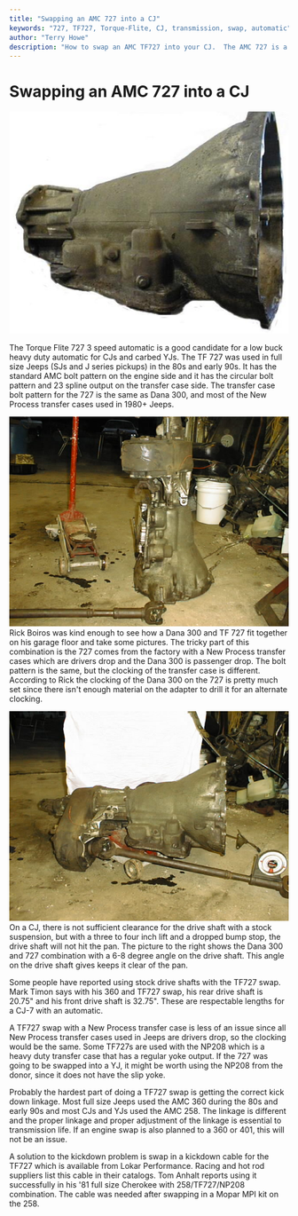 ```yaml
---
title: "Swapping an AMC 727 into a CJ"
keywords: "727, TF727, Torque-Flite, CJ, transmission, swap, automatic"
author: "Terry Howe"
description: "How to swap an AMC TF727 into your CJ.  The AMC 727 is a good, low buck, heavy duty, 3 speed automatic."
---
```

# Swapping an AMC 727 into a CJ

![TF727 automatic](../../img/transmission/factory/727ca000.jpg)

The Torque Flite 727 3 speed automatic is a good candidate for a low buck heavy duty automatic for CJs and carbed YJs. The TF 727 was used in full size Jeeps (SJs and J series pickups) in the 80s and early 90s. It has the standard AMC bolt pattern on the engine side and it has the circular bolt pattern and 23 spline output on the transfer case side. The transfer case bolt pattern for the 727 is the same as Dana 300, and most of the New Process transfer cases used in 1980+ Jeeps.

![TF727 with Dana 300](../../img/transmission/upgrades/727/72730001.jpg) Rick Boiros was kind enough to see how a Dana 300 and TF 727 fit together on his garage floor and take some pictures. The tricky part of this combination is the 727 comes from the factory with a New Process transfer cases which are drivers drop and the Dana 300 is passenger drop. The bolt pattern is the same, but the clocking of the transfer case is different. According to Rick the clocking of the Dana 300 on the 727 is pretty much set since there isn't enough material on the adapter to drill it for an alternate clocking.

![TF727 with Dana 300](../../img/transmission/upgrades/727/72730000.jpg) On a CJ, there is not sufficient clearance for the drive shaft with a stock suspension, but with a three to four inch lift and a dropped bump stop, the drive shaft will not hit the pan. The picture to the right shows the Dana 300 and 727 combination with a 6-8 degree angle on the drive shaft. This angle on the drive shaft gives keeps it clear of the pan.

Some people have reported using stock drive shafts with the TF727 swap. Mark Timon says with his 360 and TF727 swap, his rear drive shaft is 20.75" and his front drive shaft is 32.75". These are respectable lengths for a CJ-7 with an automatic.

A TF727 swap with a New Process transfer case is less of an issue since all New Process transfer cases used in Jeeps are drivers drop, so the clocking would be the same. Some TF727s are used with the NP208 which is a heavy duty transfer case that has a regular yoke output. If the 727 was going to be swapped into a YJ, it might be worth using the NP208 from the donor, since it does not have the slip yoke.

Probably the hardest part of doing a TF727 swap is getting the correct kick down linkage. Most full size Jeeps used the AMC 360 during the 80s and early 90s and most CJs and YJs used the AMC 258. The linkage is different and the proper linkage and proper adjustment of the linkage is essential to transmission life. If an engine swap is also planned to a 360 or 401, this will not be an issue.

A solution to the kickdown problem is swap in a kickdown cable for the TF727 which is available from Lokar Performance. Racing and hot rod suppliers list this cable in their catalogs. Tom Anhalt reports using it successfully in his '81 full size Cherokee with 258/TF727/NP208 combination. The cable was needed after swapping in a Mopar MPI kit on the 258.